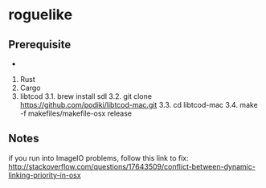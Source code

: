 # roguelike

## Prerequisite

*
1. Rust
2. Cargo
3. libtcod
  3.1. brew install sdl
  3.2. git clone https://github.com/podiki/libtcod-mac.git
  3.3. cd libtcod-mac
  3.4. make -f makefiles/makefile-osx release

## Notes
if you run into ImageIO problems, follow this link to fix:
http://stackoverflow.com/questions/17643509/conflict-between-dynamic-linking-priority-in-osx

